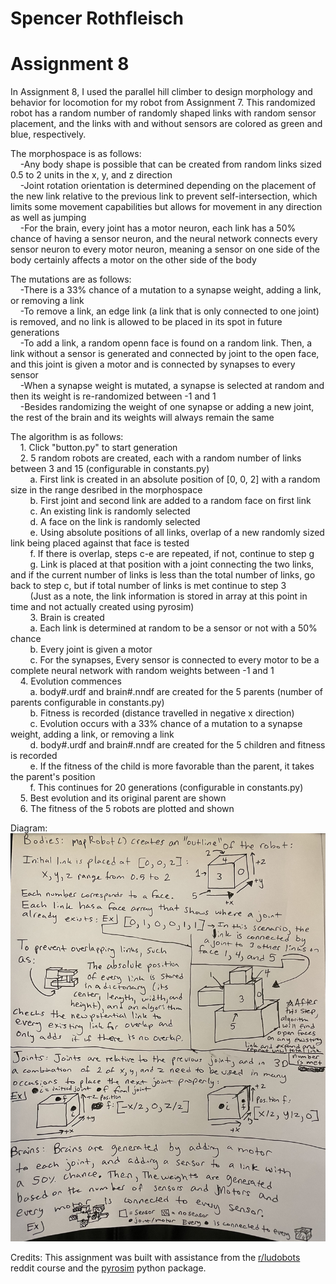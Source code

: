 # Spencer Rothfleisch
# Assignment 8

In Assignment 8, I used the parallel hill climber to design morphology and behavior for locomotion for my robot from Assignment 7. This randomized robot has a random number of randomly shaped links with random sensor placement, and the links with and without sensors are colored as green and blue, respectively. 

The morphospace is as follows:<br />
&nbsp;&nbsp;&nbsp;&nbsp;-Any body shape is possible that can be created from random links sized 0.5 to 2 units in the x, y, and z direction<br />
&nbsp;&nbsp;&nbsp;&nbsp;-Joint rotation orientation is determined depending on the placement of the new link relative to the previous link to prevent self-intersection, which limits some movement capabilities but allows for movement in any direction as well as jumping<br />
&nbsp;&nbsp;&nbsp;&nbsp;-For the brain, every joint has a motor neuron, each link has a 50% chance of having a sensor neuron, and the neural network connects every sensor neuron to every motor neuron, meaning a sensor on one side of the body certainly affects a motor on the other side of the body<br />

The mutations are as follows:<br />
&nbsp;&nbsp;&nbsp;&nbsp;-There is a 33% chance of a mutation to a synapse weight, adding a link, or removing a link<br />
&nbsp;&nbsp;&nbsp;&nbsp;-To remove a link, an edge link (a link that is only connected to one joint) is removed, and no link is allowed to be placed in its spot in future generations<br />
&nbsp;&nbsp;&nbsp;&nbsp;-To add a link, a random openn face is found on a random link. Then, a link without a sensor is generated and connected by joint to the open face, and this joint is given a motor and is connected by synapses to every sensor<br />
&nbsp;&nbsp;&nbsp;&nbsp;-When a synapse weight is mutated, a synapse is selected at random and then its weight is re-randomized between -1 and 1<br />
&nbsp;&nbsp;&nbsp;&nbsp;-Besides randomizing the weight of one synapse or adding a new joint, the rest of the brain and its weights will always remain the same<br />

The algorithm is as follows:<br />
&nbsp;&nbsp;&nbsp;&nbsp;1. Click "button.py" to start generation<br />
&nbsp;&nbsp;&nbsp;&nbsp;2. 5 random robots are created, each with a random number of links between 3 and 15 (configurable in constants.py)<br />
&nbsp;&nbsp;&nbsp;&nbsp;&nbsp;&nbsp;&nbsp;&nbsp;a. First link is created in an absolute position of [0, 0, 2] with a random size in the range desribed in the morphospace<br />
&nbsp;&nbsp;&nbsp;&nbsp;&nbsp;&nbsp;&nbsp;&nbsp;b. First joint and second link are added to a random face on first link<br />
&nbsp;&nbsp;&nbsp;&nbsp;&nbsp;&nbsp;&nbsp;&nbsp;c. An existing link is randomly selected<br />
&nbsp;&nbsp;&nbsp;&nbsp;&nbsp;&nbsp;&nbsp;&nbsp;d. A face on the link is randomly selected<br />
&nbsp;&nbsp;&nbsp;&nbsp;&nbsp;&nbsp;&nbsp;&nbsp;e. Using absolute positions of all links, overlap of a new randomly sized link being placed against that face is tested<br />
&nbsp;&nbsp;&nbsp;&nbsp;&nbsp;&nbsp;&nbsp;&nbsp;f. If there is overlap, steps c-e are repeated, if not, continue to step g<br />
&nbsp;&nbsp;&nbsp;&nbsp;&nbsp;&nbsp;&nbsp;&nbsp;g. Link is placed at that position with a joint connecting the two links, and if the current number of links is less than the total number of links, go back to step c, but if total number of links is met continue to step 3<br />
&nbsp;&nbsp;&nbsp;&nbsp;&nbsp;&nbsp;&nbsp;&nbsp;(Just as a note, the link information is stored in array at this point in time and not actually created using pyrosim)<br />
&nbsp;&nbsp;&nbsp;&nbsp;&nbsp;&nbsp;&nbsp;&nbsp;3. Brain is created<br />
&nbsp;&nbsp;&nbsp;&nbsp;&nbsp;&nbsp;&nbsp;&nbsp;a. Each link is determined at random to be a sensor or not with a 50% chance<br />
&nbsp;&nbsp;&nbsp;&nbsp;&nbsp;&nbsp;&nbsp;&nbsp;b. Every joint is given a motor <br />
&nbsp;&nbsp;&nbsp;&nbsp;&nbsp;&nbsp;&nbsp;&nbsp;c. For the synapses, Every sensor is connected to every motor to be a complete neural network with random weights between -1 and 1<br />
&nbsp;&nbsp;&nbsp;&nbsp;4. Evolution commences<br />
&nbsp;&nbsp;&nbsp;&nbsp;&nbsp;&nbsp;&nbsp;&nbsp;a. body#.urdf and brain#.nndf are created for the 5 parents (number of parents configurable in constants.py)<br />
&nbsp;&nbsp;&nbsp;&nbsp;&nbsp;&nbsp;&nbsp;&nbsp;b. Fitness is recorded (distance travelled in negative x direction)<br />
&nbsp;&nbsp;&nbsp;&nbsp;&nbsp;&nbsp;&nbsp;&nbsp;c. Evolution occurs with a 33% chance of a mutation to a synapse weight, adding a link, or removing a link<br />
&nbsp;&nbsp;&nbsp;&nbsp;&nbsp;&nbsp;&nbsp;&nbsp;d. body#.urdf and brain#.nndf are created for the 5 children and fitness is recorded<br />
&nbsp;&nbsp;&nbsp;&nbsp;&nbsp;&nbsp;&nbsp;&nbsp;e. If the fitness of the child is more favorable than the parent, it takes the parent's position<br />
&nbsp;&nbsp;&nbsp;&nbsp;&nbsp;&nbsp;&nbsp;&nbsp;f. This continues for 20 generations (configurable in constants.py)<br />
&nbsp;&nbsp;&nbsp;&nbsp;5. Best evolution and its original parent are shown<br />
&nbsp;&nbsp;&nbsp;&nbsp;6. The fitness of the 5 robots are plotted and shown<br />

Diagram:
![alt text](https://github.com/Suspence1127/mybots/blob/assignment7/diagram.jpg?raw=true)

Credits: This assignment was built with assistance from the [r/ludobots](https://www.reddit.com/r/ludobots/) reddit course and the [pyrosim](https://ccappelle.github.io/pyrosim/) python package.